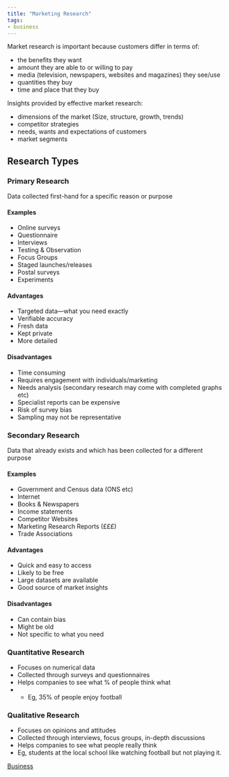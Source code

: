 ```yaml
---
title: "Marketing Research"
tags:
- business
---
```


Market research is important because customers differ in terms of:

- the benefits they want
- amount they are able to or willing to pay
- media (television, newspapers, websites and magazines) they see/use
- quantities they buy
- time and place that they buy

Insights provided by effective market research:
- dimensions of the market (Size, structure, growth, trends)
- competitor strategies
- needs, wants and expectations of customers
- market segments 

## Research Types

### Primary Research
Data collected first-hand for a specific reason or purpose

#### Examples

- Online surveys
- Questionnaire
- Interviews
- Testing & Observation
- Focus Groups
- Staged launches/releases
- Postal surveys
- Experiments

#### Advantages

- Targeted data—what you need exactly
- Verifiable accuracy
- Fresh data
- Kept private
- More detailed

#### Disadvantages
- Time consuming
- Requires engagement with individuals/marketing
- Needs analysis (secondary research may come with completed graphs etc)
- Specialist reports can be expensive
- Risk of survey bias
- Sampling may not be representative

### Secondary Research
Data that already exists and which has been collected for a different purpose

#### Examples

- Government and Census data (ONS etc)
- Internet
- Books & Newspapers
- Income statements
- Competitor Websites
- Marketing Research Reports (£££)
- Trade Associations

#### Advantages
- Quick and easy to access
- Likely to be free
- Large datasets are available 
- Good source of market insights

#### Disadvantages
- Can contain bias
- Might be old
- Not specific to what you need


### Quantitative Research
- Focuses on numerical data 
- Collected through surveys and questionnaires
- Helps companies to see what % of people think what
- - Eg, 35% of people enjoy football

### Qualitative Research
- Focuses on opinions and attitudes
- Collected through interviews, focus  groups, in-depth discussions
- Helps companies to see what people really think
- Eg, students at the local school like watching football but not playing it.



[Business](/Business)